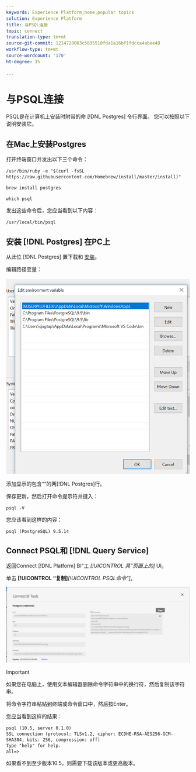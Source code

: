 ```yaml
---
keywords: Experience Platform;home;popular topics
solution: Experience Platform
title: 与PSQL连接
topic: connect
translation-type: tm+mt
source-git-commit: 1214728063c5835510fda1a16bf1fdcca4abee48
workflow-type: tm+mt
source-wordcount: '170'
ht-degree: 1%

---
```



# 与PSQL连接

PSQL是在计算机上安装时附带的命 [!DNL Postgres] 令行界面。 您可以按照以下说明安装它。

## 在Mac上安装Postgres

打开终端窗口并发出以下三个命令：

```shell
/usr/bin/ruby -e "$(curl -fsSL https://raw.githubusercontent.com/Homebrew/install/master/install)"
```

```shell
brew install postgres
```

```shell
which psql
```

发出这些命令后，您应当看到以下内容：

```shell
/usr/local/bin/psql
```

## 安装 [!DNL Postgres] 在PC上

从此位 [!DNL Postgres] 置下载和 [安装](https://www.postgresql.org/download/windows/)。

编辑路径变量：

![图像](../images/clients/psql/path.png)

添加显示的包含“”的两[!DNL Postgres]行。

保存更新，然后打开命令提示符并键入：

```shell
psql -V
```

您应该看到这样的内容：

```shell
psql (PostgreSQL) 9.5.14
```

## Connect PSQL和 [!DNL Query Service]

返回Connect [!DNL Platform] BI“工 *[!UICONTROL 具”页面上的]* UI。

单击 **[!UICONTROL “复制]***[!UICONTROL PSQL命令”]*。

![图像](../images/clients/psql/connect-bi.png)

>[!IMPORTANT]
>
>如果您在电脑上，使用文本编辑器删除命令字符串中的换行符，然后复制该字符串。

将命令字符串粘贴到终端或命令窗口中，然后按Enter。

您应当看到这样的结果：

```shell
psql (10.5, server 0.1.0)
SSL connection (protocol: TLSv1.2, cipher: ECDHE-RSA-AES256-GCM-SHA384, bits: 256, compression: off)
Type "help" for help.
all=>
```

如果看不到至少版本10.5，则需要下载该版本或更高版本。